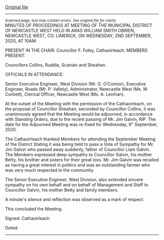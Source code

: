 [Original file](https://www.limerick.ie/sites/default/files/media/documents/2020-10/01-a-2020-09-02-minutes-september.pdf)

---
*<small>Scanned page, text may contain errors. See original file for clarity</small>*  
MINUTES OF PROCEEDINGS AT MEETING OF THE
MUNICIPAL DISTRICT OF NEWCASTLE WEST HELD IN
ARAS WILLIAM SMITH OBRIEN, NEWCASTLE WEST,
CO. LIMERICK, ON WEDNESDAY, 2ND SEPTEMBER, 2020,
AT 10AM.

PRESENT IN THE CHAIR: Councillor F. Foley, Cathaoirleach.
MEMBERS PRESENT:

Councillors Collins, Ruddle, Scanian and Sheahan.

OFFICIALS IN ATTENDANCE:

Senior Executive Engineer, West Division (Mr. G. O’Connor), Executive Engineer, Roads (Mr.
P. Vallely), Administrator, Newcastle West (Ms. M. Corbett), Clerical Officer, Newcastle West
(Ms. A. Lenihan).

At the outset of the Meeting with the permission of the Cathaoirleach, on the proposal of
Councillor Sheahan, seconded by Councillor Collins, it was unanimously agreed that the
Meeting would be adjourned, in accordance with Standing Orders, due to the recent passing
of Mr. Jim Galvin, RIP. The date for the Adjourned Meeting was re-fixed for Wednesday, 9"
September, 2020.

The Cathaoirleach thanked Members for attending the September Meeting of the District
Stating it was being held to pass a Vote of Sympathy for Mr. Jim Galvin who passed away
suddenly, father of Councillor Liam Galvin. The Members expressed deep sympathy to
Councillor Galvin, his mother Betty, his brother and sisters for their great loss. Mr. Jim Galvin
was recalled as having a great interest in politics and was an outstanding farmer who was very
much respected in the community.

The Senior Executive Engineer, West Division, also extended sincere sympathy on his own
behalf and on behalf of Management and Staff to Councillor Galvin, his mother Betty and
family members.

A minute's silence and reflection was observed as a mark of respect.

This concluded the Meeting.

Signed:
Cathaoirleach

Dated:



---
